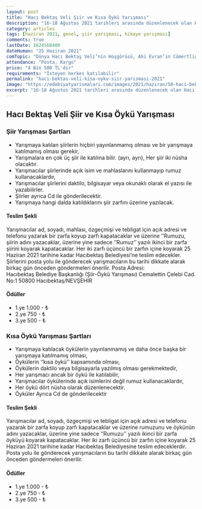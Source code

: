 ```yaml
---
layout: post
title: "Hacı Bektaş Veli Şiir ve Kısa Öykü Yarışması"
description: "16-18 Ağustos 2021 tarihleri arasında düzenlenecek olan Hacı Bektaş Veli Anma Törenleri ve Kültür Sanat Etkinlikleri çerçevesinde Şiir ve Kısa Öykü yarışması düzenleniyor."
category: articles
tags: [haziran 2021, genel, şiir yarışması, hikaye yarışması]
comments: true
lastDate: 1624568400    
dateHuman: "25 Haziran 2021"
comTopic: "Dünya Hacı Bektaş Veli’nin Hoşgörüsü, Ahi Evran’ın Cömertliği ve Yunus Emre’nin Sevgisiyle Barışa Kavuşsun"
attendance: "Posta, Kargo"
price: "4 Bin 500 TL'dir"
requirements: "İsteyen herkes katılabilir"
permalink: "haci-bektas-veli-kisa-oyku-siir-yarismasi-2021"
image: "https://edebiyatyarismalari.com/images/2021/haziran/58-haci-bektas-siir-oyku-yarismasi.jpg"
excerpt: "16-18 Ağustos 2021 tarihleri arasında düzenlenecek olan Hacı Bektaş Veli Anma Törenleri ve Kültür Sanat Etkinlikleri çerçevesinde Şiir ve Kısa Öykü yarışması düzenleniyor."
---
```


## Hacı Bektaş Veli Şiir ve Kısa Öykü Yarışması

### Şiir Yarışması Şartları
- Yarışmaya katılan şiirlerin hiçbiri yayınlanmamış olması ve bir yarışmaya katılmamış olması gerekir,
- Yarışmalara en çok üç şiir ile katılına bilir. (ayrı, ayrı), Her şiir iki nüsha olacaktır.
- Yarışmacılar şiirlerinde açık isim ve mahlaslarını kullanmayıp rumuz kullanacaklardır,
- Yarışmacılar şiirlerini daktilo, bilgisayar veya okunaklı olarak el yazısı ile yazabilirler.
- Şiirler ayrıca Cd ile gönderilecektir.
- Yarışmaya hangi dalda katıldıklarını şiir zarfını üzerine yazılacak.

#### Teslim Şekli
Yarışmacılar ad, soyadı, mahlası, özgeçmişi ve tebligat için açık adresi ve telefonu yazarak bir zarfa koyup zarfı kapatacaklar ve üzerine ’’Rumuzu, şiirin adını yazacaklar, üzerine yine sadece ‘’Rumuz’’ yazılı ikinci bir zarfa şiirini koyarak kapatacaklar. Her iki zarfı üçüncü bir zarfın içine koyarak 25 Haziran 2021 tarihine kadar Hacıbektaş Belediyesi’ne teslim edecekler. Şiirlerini posta yolu ile gönderecek yarışmacıların bu tarihi dikkate alarak birkaç gün önceden göndermeleri önerilir.
Posta Adresi:  
Hacıbektaş Belediye Başkanlığı (Şiir-Öykü Yarışması) Cemalettin Çelebi Cad. No:1 50800 Hacıbektaş/NEVŞEHİR

#### Ödüller
- 1.ye 1.000 - ₺
- 2.ye 750 - ₺
- 3.ye 500 - ₺

### Kısa Öykü Yarışması Şartları
- Yarışmaya katılacak öykülerin yayınlanmamış ve daha önce başka bir yarışmaya katılmamış olması,
- Öykülerin ‘’kısa öykü’’ kapsamında olması,
- Öykülerin daktilo veya bilgisayarla yazılmış olması gerekmektedir,
- Her yarışmacı ancak bir öykü ile katılabilir,
- Yarışmacılar öykülerinde açık isimlerini değil rumuz kullanacaklardır,
- Her öykü dört nüsha olarak düzenlenecektir.
- Öyküler Ayrıca Cd de gönderilecektir

#### Teslim Şekli
Yarışmacılar ad, soyadı, özgeçmişi ve tebligat için açık adresi ve telefonu yazarak bir zarfa koyup zarfı kapatacaklar ve üzerine rumuzunu ve öykünün adını yazacaklar, üzerine yine sadece ‘’Rumuzu’’ yazılı ikinci bir zarfa öyküyü koyarak kapatacaklar. Her iki zarfı üçüncü bir zarfın içine koyarak 25 Haziran 2021 tarihine kadar Hacıbektaş Belediyesine teslim edeceklerdir. Posta yolu ile gönderecek yarışmacıların bu tarihi dikkate alarak birkaç gün önceden göndermeleri önerilir.

#### Ödüller
- 1.ye 1.000 - ₺
- 2.ye 750 - ₺
- 3.ye 500 - ₺